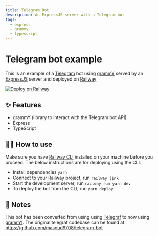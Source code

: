 ```yaml
---
title: Telegram Bot
description: An ExpressJS server with a Telegram bot
tags:
  - express
  - grammy
  - typescript
---
```


# Telegram bot example

This is an example of a [Telegram](https://telegram.org/) bot using [grammY](https://grammy.dev/) served by an [ExpressJS](https://expressjs.com/) server and deployed on [Railway](https://waptik.vercel.app/railway)

[![Deploy on Railway](https://railway.app/button.svg)](https://railway.app/new/template/wVafum?referralCode=h-Sxnl)

## ✨ Features

- grammY (library to interact with the Telegram bot API)
- Express
- TypeScript

## 💁‍♀️ How to use

Make sure you have [Railway CLI](https://docs.railway.app/develop/cli) installed on your machine before you proceed. The below instructions are for deploying using the CLI.

- Install dependencies `yarn`
- Connect to your Railway project, run `railway link`
- Start the development server, run `railway run yarn dev`
- To deploy the bot from the CLI, run `yarn deploy`

## 📝 Notes

This bot has been converted from using using [Telegraf](https://telegraf.js.org/) to now using [grammY](https://grammy.dev/). The original telegraf codebase can be found at https://github.com/masoud9708/telegram-bot
